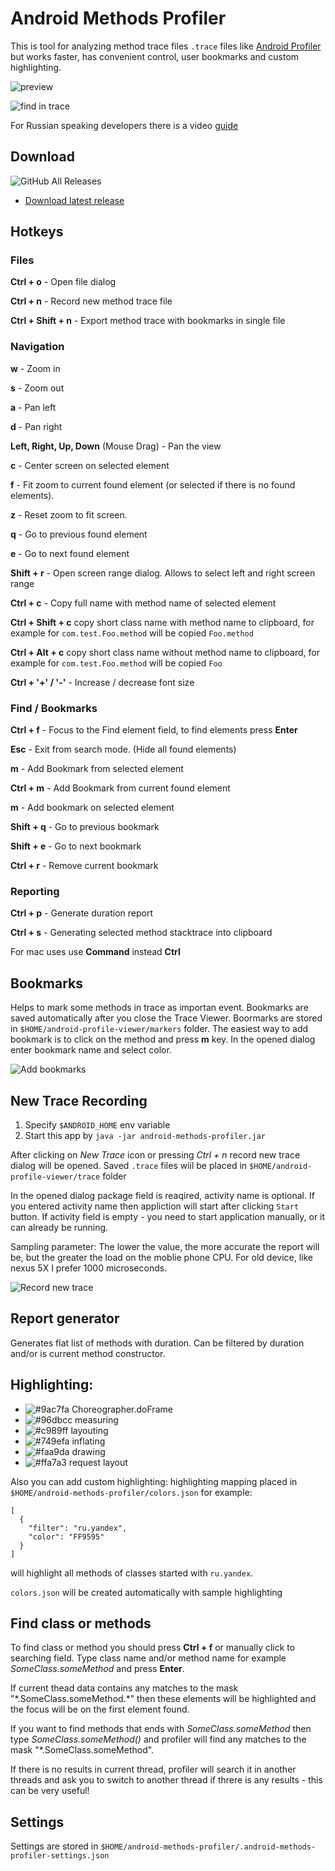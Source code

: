 # Android Methods Profiler
This is tool for analyzing method trace files `.trace` files like [Android Profiler](https://developer.android.com/studio/profile/android-profiler) but works faster, has convenient control, user bookmarks and custom highlighting.

![preview](assets/preview.png)

![find in trace](assets/find.png)

For Russian speaking developers there is a video [guide](https://www.youtube.com/watch?v=KgqYPXzLIqQ)

## Download
![GitHub All Releases](https://img.shields.io/github/downloads/Grigory-Rylov/android-methods-profiler/total?color=%234caf50&style=for-the-badge)  
- [Download latest release](https://github.com/Grigory-Rylov/android-methods-profiler/releases)

## Hotkeys
### Files
**Ctrl + o** - Open file dialog

**Ctrl + n** - Record new method trace file

**Ctrl + Shift + n** - Export method trace with bookmarks in single file

### Navigation
**w** - Zoom in

**s** - Zoom out

**a** - Pan left

**d** - Pan right

**Left, Right, Up, Down** (Mouse Drag) -  Pan the view 

**c** - Center screen on selected element

**f** - Fit zoom to current found element (or selected if there is no found elements).

**z** - Reset zoom to fit screen.

**q** - Go to previous found element

**e** - Go to next found element

**Shift + r** - Open screen range dialog. Allows to select left and right screen range

**Ctrl + c** - Copy full name with method name of selected element

**Ctrl + Shift + c** copy short class name with method name to clipboard, for example for `com.test.Foo.method` will be copied `Foo.method`

**Ctrl + Alt + c** copy short class name without method name to clipboard, for example for `com.test.Foo.method` will be copied `Foo`

**Ctrl + '+' / '-'** - Increase / decrease font size

### Find / Bookmarks
**Ctrl + f** - Focus to the Find element field, to find elements press **Enter**

**Esc** - Exit from search mode. (Hide all found elements)

**m** - Add Bookmark from selected element

**Ctrl + m** - Add Bookmark from current found element

**m** - Add bookmark on selected element

**Shift + q** - Go to previous bookmark

**Shift + e** - Go to next bookmark

**Ctrl + r** - Remove current bookmark


### Reporting
**Ctrl + p** - Generate duration report

**Ctrl + s** - Generating selected method stacktrace into clipboard 

For mac uses use **Command** instead **Ctrl**

## Bookmarks
Helps to mark some methods in trace as importan event.
Bookmarks are saved automatically after you close the Trace Viewer.
Boormarks are stored in `$HOME/android-profile-viewer/markers` folder.
The easiest way to add bookmark is to click on the method and press **m** key.
In the opened dialog enter bookmark name and select color.

![Add bookmarks](assets/add_bookmark.png)

## New Trace Recording
1) Specify `$ANDROID_HOME` env variable
2) Start this app by `java -jar android-methods-profiler.jar`

After clicking on *New Trace* icon or pressing *Ctrl + n* record new trace dialog will be opened.
Saved `.trace` files wiil be placed in `$HOME/android-profile-viewer/trace` folder

In the opened dialog package field is reaqired, activity name is optional.
If you entered activity name then appliction will start after clicking `Start` button.
If activity field is empty - you need to start application manually, or it can already be running.

Sampling parameter: The lower the value, the more accurate the report will be, but the greater the load on the moblie phone CPU. For old device, like nexus 5X I prefer 1000 microseconds.
 
![Record new trace](assets/record_new_trace.png)

## Report generator
Generates flat list of methods with duration. Can be filtered by duration and/or is current method constructor.

## Highlighting: 
- ![#9ac7fa](https://placehold.it/20/9ac7fa?text=+) Choreographer.doFrame
- ![#96dbcc](https://placehold.it/20/96dbcc?text=+) measuring
- ![#c989ff](https://placehold.it/20/c989ff?text=+) layouting
- ![#749efa](https://placehold.it/20/749efa?text=+) inflating
- ![#faa9da](https://placehold.it/20/faa9da?text=+) drawing
- ![#ffa7a3](https://placehold.it/20/ffa7a3?text=+) request layout

Also you can add custom highlighting:
highlighting mapping placed in `$HOME/android-methods-profiler/colors.json`
for example:
```
[
  {
    "filter": "ru.yandex",
    "color": "FF9595"
  }
]
```
will highlight all methods of classes started with `ru.yandex`.

`colors.json` will be created automatically with sample highlighting

## Find class or methods
To find class or method you should press **Ctrl + f** or manually click to searching field.
Type class name and/or method name for example *SomeClass.someMethod* and press **Enter**.  

If current thead data contains any matches to the mask "\*.SomeClass.someMethod.\*" then these elements will be highlighted and the focus will be on the first element found.  

If you want to find methods that ends with *SomeClass.someMethod* then type *SomeClass.someMethod()* and profiler will find any matches to the mask "\*.SomeClass.someMethod".  

If there is no results in current thread, profiler will search it in another threads and ask you to switch to another thread if threre is any results - this can be very useful!

## Settings
Settings are stored in `$HOME/android-methods-profiler/.android-methods-profiler-settings.json`
